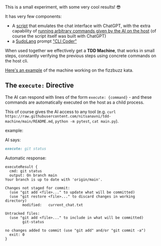 This is a small experiment, with some very cool results! 😎

It has very few components:

-   A [script](./chat-and-execute.py) that emulates the chat interface with ChatGPT, with the extra capability of [running arbitrary commands given by the AI on the host](#the-execute-directive) (of course the script itself was built with ChatGPT)
-   a [SudoLang](https://github.com/paralleldrive/sudolang-llm-support/blob/b477188820678cdedc7dcf0cc9b5e526be277532/sudolang.sudo.md) prompt ["CLI Coder"](./sudo/cli-coder.sudo)

When used together we effectively get a **TDD Machine**, that works in small steps, constantly verifying the previous steps using concrete commands on the host cli.

[Here's an example](./fizzbuzz-chat-readable) of the machine working on the fizzbuzz kata.

## The `execute:` Directive

The AI can respond with lines of the form `execute: {command}` - and these commands are automatically executed on the host as a child process.

This of course gives the AI access to any tool (e.g. `curl https://raw.githubusercontent.com/nitsanavni/tdd-machine/main/README.md`, `python -m pytest`, `cat main.py`).

example:

AI says:

```markdown
execute: git status
```

Automatic response:

```
executeResult {
  cmd: git status
  output: On branch main
Your branch is up to date with 'origin/main'.

Changes not staged for commit:
  (use "git add <file>..." to update what will be committed)
  (use "git restore <file>..." to discard changes in working directory)
        modified:   current_chat.txt

Untracked files:
  (use "git add <file>..." to include in what will be committed)
        git-status

no changes added to commit (use "git add" and/or "git commit -a")
  exit: 0
}
```
